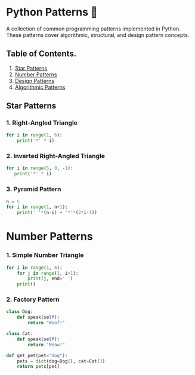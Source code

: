 # Python Patterns 🐍

A collection of common programming patterns implemented in Python. These patterns cover algorithmic, structural, and design pattern concepts.

## Table of Contents. 
1. [Star Patterns](#star-patterns)
2. [Number Patterns](#number-patterns)
3. [Design Patterns](#design-patterns)
4. [Algorithmic Patterns](#algorithmic-patterns)


## Star Patterns

### 1. Right-Angled Triangle
```python
for i in range(1, 6):
    print('*' * i)
```

 ### 2. Inverted Right-Angled Triangle
 ```python
for i in range(5, 0, -1):
    print('*' * i)
```

### 3. Pyramid Pattern
```python
n = 5
for i in range(1, n+1):
    print(' '*(n-i) + '*'*(2*i-1))
```

# Number Patterns

### 1. Simple Number Triangle
```python
for i in range(1, 6):
    for j in range(1, i+1):
        print(j, end=' ')
    print()
```
### 2. Factory Pattern
```python
class Dog:
    def speak(self):
        return "Woof!"

class Cat:
    def speak(self):
        return "Meow!"

def get_pet(pet="dog"):
    pets = dict(dog=Dog(), cat=Cat())
    return pets[pet]
```

